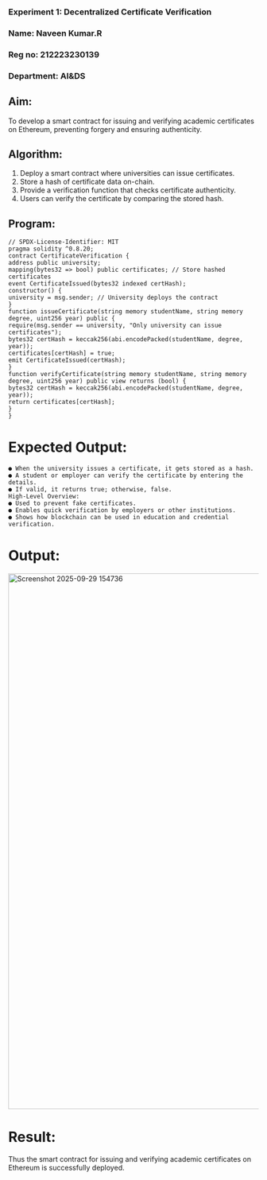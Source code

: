 ### Experiment 1: Decentralized Certificate Verification
### Name:   Naveen Kumar.R
### Reg no: 212223230139
### Department: AI&DS
## Aim:
  To develop a smart contract for issuing and verifying academic certificates on Ethereum, preventing forgery and ensuring authenticity.
## Algorithm:
1. Deploy a smart contract where universities can issue certificates.
2. Store a hash of certificate data on-chain.
3. Provide a verification function that checks certificate authenticity.
4. Users can verify the certificate by comparing the stored hash.
## Program:
```
// SPDX-License-Identifier: MIT
pragma solidity ^0.8.20;
contract CertificateVerification {
address public university;
mapping(bytes32 => bool) public certificates; // Store hashed certificates
event CertificateIssued(bytes32 indexed certHash);
constructor() {
university = msg.sender; // University deploys the contract
}
function issueCertificate(string memory studentName, string memory degree, uint256 year) public {
require(msg.sender == university, "Only university can issue certificates");
bytes32 certHash = keccak256(abi.encodePacked(studentName, degree, year));
certificates[certHash] = true;
emit CertificateIssued(certHash);
}
function verifyCertificate(string memory studentName, string memory degree, uint256 year) public view returns (bool) {
bytes32 certHash = keccak256(abi.encodePacked(studentName, degree, year));
return certificates[certHash];
}
}
```
# Expected Output:
```
● When the university issues a certificate, it gets stored as a hash.
● A student or employer can verify the certificate by entering the details.
● If valid, it returns true; otherwise, false.
High-Level Overview:
● Used to prevent fake certificates.
● Enables quick verification by employers or other institutions.
● Shows how blockchain can be used in education and credential verification.
```
# Output:
<img width="1919" height="1078" alt="Screenshot 2025-09-29 154736" src="https://github.com/user-attachments/assets/987fa780-d0b3-4427-a36b-66df7b48286d" />

# Result:
Thus the smart contract for issuing and verifying academic certificates on Ethereum is successfully deployed.
